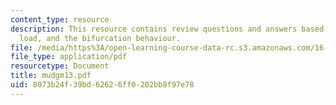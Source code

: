```yaml
---
content_type: resource
description: This resource contains review questions and answers based on ideal buckling
  load, and the bifurcation behaviour.
file: /media/https%3A/open-learning-course-data-rc.s3.amazonaws.com/16-01-unified-engineering-i-ii-iii-iv-fall-2005-spring-2006/8073b24f39bd62626ff0202bb8f97e78_mudgm13.pdf
file_type: application/pdf
resourcetype: Document
title: mudgm13.pdf
uid: 8073b24f-39bd-6262-6ff0-202bb8f97e78
---
```

